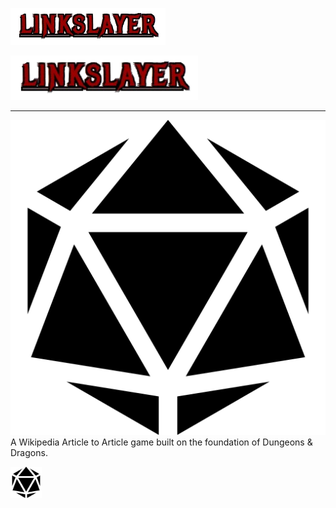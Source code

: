 ![alt text](public/linkslayer-logo.png)

<img src="public/linkslayer-logo.png" alt="Linkslayer Logo" width="300">

---

![alt text](public/d20.png) A Wikipedia Article to Article game built on the foundation of Dungeons & Dragons.

<img src="public/d20.png" alt="D20 Icon" width="50">